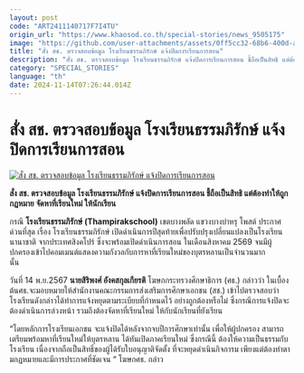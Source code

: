 ```yaml
---
layout: post
code: "ART2411140717F7I4TU"
origin_url: "https://www.khaosod.co.th/special-stories/news_9505175"
image: "https://github.com/user-attachments/assets/0ff5cc32-68b6-400d-a680-fa3f8332f429"
title: "สั่ง สช. ตรวจสอบข้อมูล โรงเรียนธรรมภิรักษ์ แจ้งปิดการเรียนการสอน"
description: "สั่ง สช. ตรวจสอบข้อมูล โรงเรียนธรรมภิรักษ์ แจ้งปิดการเรียนการสอน ชี้ถือเป็นสิทธิ แต่ต้องทำให้ถูกกฎหมาย จัดหาที่เรียนใหม่ ให้นักเรียน"
category: "SPECIAL_STORIES"
language: "th"
date: 2024-11-14T07:26:44.014Z
---
```


# สั่ง สช. ตรวจสอบข้อมูล โรงเรียนธรรมภิรักษ์ แจ้งปิดการเรียนการสอน

[![สั่ง สช. ตรวจสอบข้อมูล โรงเรียนธรรมภิรักษ์ แจ้งปิดการเรียนการสอน](https://www.khaosod.co.th/wpapp/uploads/2024/11/school-6.jpg "สั่ง สช. ตรวจสอบข้อมูล โรงเรียนธรรมภิรักษ์ แจ้งปิดการเรียนการสอน")](https://www.khaosod.co.th/wpapp/uploads/2024/11/school-6.jpg)

**สั่ง สช. ตรวจสอบข้อมูล โรงเรียนธรรมภิรักษ์ แจ้งปิดการเรียนการสอน ชี้ถือเป็นสิทธิ แต่ต้องทำให้ถูกกฎหมาย จัดหาที่เรียนใหม่ ให้นักเรียน**

กรณี **โรงเรียนธรรมภิรักษ์ (Thampirakschool)** เขตบางพลัด แขวงบางบำหรุ โพสต์ ประกาศ ด่วนที่สุด เรื่อง โรงเรียนธรรมภิรักษ์ เปิดดำเนินการปีสุดท้ายเพื่อปรับปรุงเปลี่ยนแปลงเป็นโรงเรียนนานาชาติ จากประเทศสิงคโปร์ ซึ่งจะพร้อมเปิดดำเนินการสอน ในเดือนสิงหาคม 2569 จนมีผู้ปกครองเข้าไปคอมเมนต์แสดงความกังวลกับการหาที่เรียนใหม่ของบุตรหลานเป็นจำนวนมาก  
นั้น

วันที่ 14 พ.ย.2567 **นายสิริพงศ์ อังคสกุลเกียรติ** โฆษกกระทรวงศึกษาธิการ (ศธ.) กล่าวว่า ในเบื้องต้นศธ.จะมอบหมายให้สำนักงานคณะกรรมการส่งเสริมการศึกษาเอกชน (สช.) เข้าไปตรวจสอบว่า โรงเรียนดังกล่าวได้ทำการแจ้งหยุดตามระเบียบที่กำหนดไว้ อย่างถูกต้องหรือไม่ ซึ่งกรณีการแจ้งปิดจะต้องดำเนินการล่วงหน้า รวมถึงต้องจัดหาที่เรียนใหม่ ให้กับนักเรียนที่ยังเรียน

“โดยหลักการโรงเรียนเอกชน จะแจ้งปิดได้หลังจากจบปีการศึกษาเท่านั้น เพื่อให้ผู้ปกครอง สามารถเตรียมพร้อมหาที่เรียนใหม่ให้บุตรหลาน ได้ทันเปิดภาคเรียนใหม่ ซึ่งกรณีนี้ ต้องให้ความเป็นธรรมกับโรงเรียน เนื่องจากถือเป็นสิทธิ์ของผู้ได้รับใบอนุญาติจัดตั้ง ที่จะหยุดดำเนินกิจการม เพียงแต่ต้องทำตามกฏหมายและมีการประกาศที่ชัดเจน “ โฆษกศธ. กล่าว